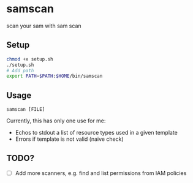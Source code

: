 # samscan
scan your sam with sam scan

## Setup
```bash
chmod +x setup.sh
./setup.sh
# Add path
export PATH=$PATH:$HOME/bin/samscan
```

## Usage
`samscan [FILE]`

Currently, this has only one use for me:
- Echos to stdout a list of resource types used in a given template
- Errors if template is not valid (naive check)

## TODO?
- [ ] Add more scanners, e.g. find and list permissions from IAM policies
